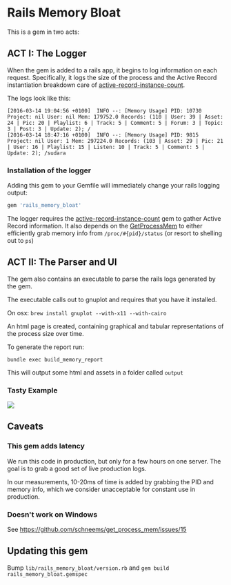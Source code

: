 # Rails Memory Bloat

This is a gem in two acts:

## ACT I: The Logger

When the gem is added to a rails app, it begins to log information on each request. Specifically, it logs the size of the process and the Active Record instantiation breakdown care of [active-record-instance-count](https://github.com/ruckus/active-record-instance-count).

The logs look like this:

```
[2016-03-14 19:04:56 +0100]  INFO --: [Memory Usage] PID: 10730 Project: nil User: nil Mem: 179752.0 Records: (110 | User: 39 | Asset: 24 | Pic: 20 | Playlist: 6 | Track: 5 | Comment: 5 | Forum: 3 | Topic: 3 | Post: 3 | Update: 2); /
[2016-03-14 18:47:16 +0100]  INFO --: [Memory Usage] PID: 9815 Project: nil User: 1 Mem: 297224.0 Records: (103 | Asset: 29 | Pic: 21 | User: 16 | Playlist: 15 | Listen: 10 | Track: 5 | Comment: 5 | Update: 2); /sudara
```


### Installation of the logger

Adding this gem to your Gemfile will immediately change your rails logging output:

```ruby
gem 'rails_memory_bloat'
```

The logger requires the [active-record-instance-count](https://github.com/ruckus/active-record-instance-count) gem to gather Active Record information. It also depends on the [GetProcessMem](https://github.com/schneems/get_process_mem) to either efficiently grab memory info from `/proc/#{pid}/status` (or resort to shelling out to `ps`)


## ACT II: The Parser and UI

The gem also contains an executable to parse the rails logs generated by the gem. 

The executable calls out to gnuplot and requires that you have it installed.

On osx: `brew install gnuplot --with-x11 --with-cairo`

An html page is created, containing graphical and tabular representations of the process size over time.

To generate the report run: 

`bundle exec build_memory_report`

This will output some html and assets in a folder called `output`



### Tasty Example

![](http://skitch.sudara.at/2016-03-14-c07da.jpg)


## Caveats


### This gem adds latency

We run this code in production, but only for a few hours on one server. The goal is to grab a good set of live production logs. 

In our measurements, 10-20ms of time is added by grabbing the PID and memory info, which we consider unacceptable for constant use in production.

### Doesn't work on Windows

See https://github.com/schneems/get_process_mem/issues/15


## Updating this gem

Bump `lib/rails_memory_bloat/version.rb` and `gem build rails_memory_bloat.gemspec`